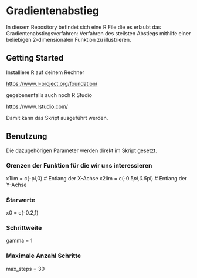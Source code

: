 # Gradientenabstieg
In diesem Repository befindet sich eine R File die es erlaubt das Gradientenabstiegsverfahren: Verfahren des steilsten Abstiegs mithilfe einer beliebigen 2-dimensionalen Funktion zu illustrieren.

## Getting Started
Installiere R auf deinem Rechner

https://www.r-project.org/foundation/

gegebenenfalls auch noch R Studio

https://www.rstudio.com/

Damit kann das Skript ausgeführt werden.

## Benutzung

 Die dazugehörigen Parameter werden direkt im Skript gesetzt.

### Grenzen der Funktion für die wir uns interessieren
x1lim = c(-pi,0) # Entlang der X-Achse
x2lim = c(-0.5*pi,0.5*pi) # Entlang der Y-Achse

### Starwerte
x0 = c(-0.2,1)

### Schrittweite
gamma = 1

### Maximale Anzahl Schritte
max_steps = 30
